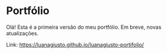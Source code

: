 # Portfólio

Olá!
Esta é a primeira versão do meu portfólio. Em breve, novas atualizações.

Link:  https://luanagiusto.github.io/luanagiusto-portifolio/


